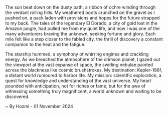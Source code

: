 
The sun beat down on the dusty path, a ribbon of ochre winding through the verdant rolling hills. My weathered boots crunched on the gravel as I pushed on, a pack laden with provisions and hopes for the future strapped to my back. The tales of the legendary El Dorado, a city of gold lost in the Amazon jungle, had pulled me from my quiet life, and now I was one of the many adventurers braving the unknown, seeking fortune and glory. Each mile felt like a step closer to the fabled city, the thrill of discovery a constant companion to the heat and the fatigue.

The starship hummed, a symphony of whirring engines and crackling energy. As we breached the atmosphere of the crimson planet, I gazed out the viewport at the vast expanse of space, the swirling nebulae painted across the blackness like cosmic brushstrokes. My destination: Kepler-186f, a distant world rumoured to harbor life. My mission: scientific exploration, a quest for knowledge and understanding of the vast universe. My heart pounded with anticipation, not for riches or fame, but for the awe of witnessing something truly magnificent, a world unknown and waiting to be discovered.  

~ By Hozmi - 01 November 2024
